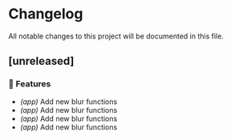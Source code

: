 # Changelog

All notable changes to this project will be documented in this file.

## [unreleased]

### 🚀 Features

- *(app)* Add new blur functions
- *(app)* Add new blur functions
- *(app)* Add new blur functions
- *(app)* Add new blur functions

<!-- generated by git-cliff -->
